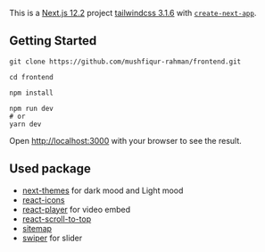 This is a [Next.js 12.2](https://nextjs.org/) project [tailwindcss 3.1.6](https://tailwindcss.com/) with [`create-next-app`](https://github.com/vercel/next.js/tree/canary/packages/create-next-app).

## Getting Started

```
git clone https://github.com/mushfiqur-rahman/frontend.git
```
```
cd frontend
```
```
npm install
```
```
npm run dev
# or
yarn dev
```

Open [http://localhost:3000](http://localhost:3000) with your browser to see the result.


## Used package

- [next-themes](https://www.npmjs.com/package/next-themes) for dark mood and Light mood
- [react-icons](https://react-icons.github.io/react-icons/)
- [react-player](https://www.npmjs.com/package/react-player) for video embed
- [react-scroll-to-top](https://www.npmjs.com/package/react-scroll-to-top)
- [sitemap](https://www.npmjs.com/package/sitemap/v/7.1.1)
- [swiper](https://swiperjs.com/) for slider